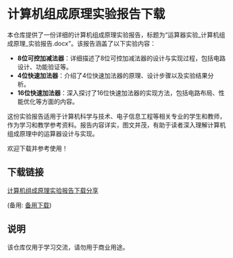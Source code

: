# 计算机组成原理实验报告下载

本仓库提供了一份详细的计算机组成原理实验报告，标题为“运算器实验_计算机组成原理_实验报告.docx”。该报告涵盖了以下实验内容：

- **8位可控加减法器**：详细描述了8位可控加减法器的设计与实现过程，包括电路设计、功能验证等。
- **4位快速加法器**：介绍了4位快速加法器的原理、设计步骤以及实验结果分析。
- **16位快速加法器**：深入探讨了16位快速加法器的实现方法，包括电路布局、性能优化等方面的内容。

这份实验报告适用于计算机科学与技术、电子信息工程等相关专业的学生和教师，作为学习和教学参考资料。报告内容详实，图文并茂，有助于读者深入理解计算机组成原理中的运算器设计与实现。

欢迎下载并参考使用！

## 下载链接
[计算机组成原理实验报告下载分享](https://pan.quark.cn/s/a6a49c123853) 

(备用: [备用下载](https://pan.baidu.com/s/1DdZ--Ggsrjlb2b7n6kv3Hg?pwd=1234))

## 说明

该仓库仅用于学习交流，请勿用于商业用途。
